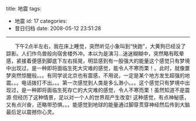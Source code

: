 title: 地震
tags:
  - 地震
id: 17
categories:
  - 昔日归档
date: 2008-05-12 23:51:28
---

      下午2点半左右，我在床上睡觉，突然听见小象叫到“快跑”，大黄狗已经没了踪影。<!--more-->人们作鸟兽般向宿舍楼外冲。本以为是演习...迷迷糊糊中，突然略有眩晕感，紧接着便感到脚底下左右摇晃，明显感到有一股强大的能量这个感觉只有梦境中出现过，是一种即将面临生死大灾难的感觉，能令人不寒而栗！。此时，就像噩梦突然惊醒般。。。有同学说北京也有震感，不用说，一定是某个地方发生超强的地震。。。电话拨打不出。。。第一次感觉到人类是多么渺小。。。这个感觉只有梦境中出现过，是一种即将面临生死存亡的大灾难的感觉，令人不寒而栗！虽然知道不是震源 但经历了这种情景，足以对一个人的世界观产生改变!
这种感觉，有点神秘感，又有点兴奋，还略带恐惧。。。能感觉到地球的能量通过脚穿贯穿神经然后传到大脑最后足以震撼你心灵。